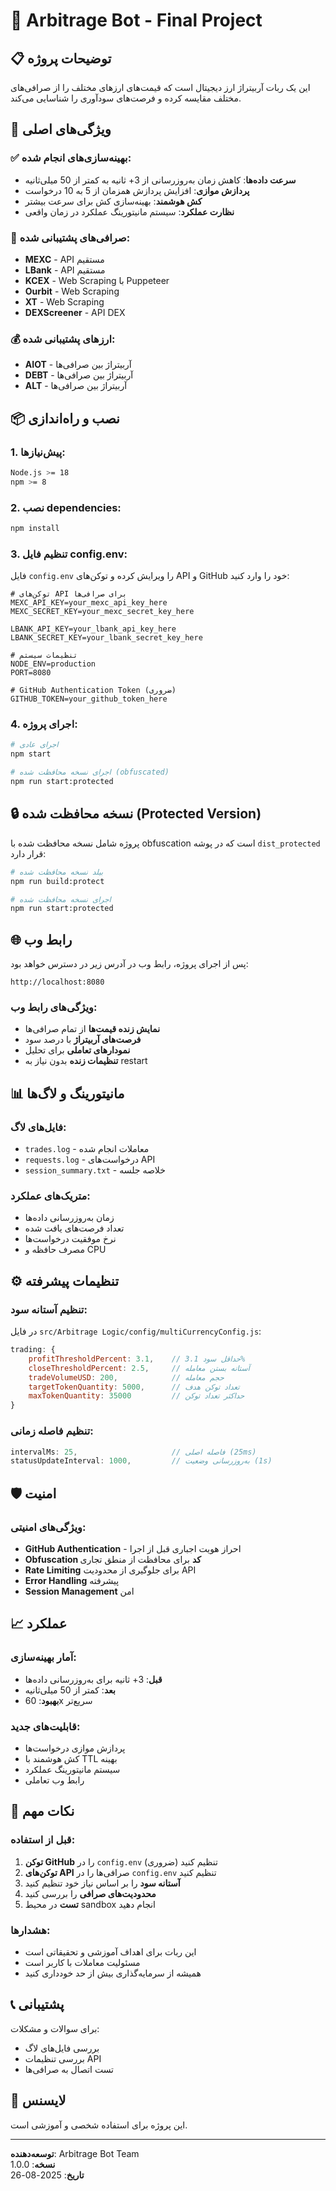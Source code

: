 # 🤖 Arbitrage Bot - Final Project

## 📋 توضیحات پروژه
این یک ربات آربیتراژ ارز دیجیتال است که قیمت‌های ارزهای مختلف را از صرافی‌های مختلف مقایسه کرده و فرصت‌های سودآوری را شناسایی می‌کند.

## 🚀 ویژگی‌های اصلی

### ✅ **بهینه‌سازی‌های انجام شده:**
- **سرعت داده‌ها**: کاهش زمان به‌روزرسانی از 3+ ثانیه به کمتر از 50 میلی‌ثانیه
- **پردازش موازی**: افزایش پردازش همزمان از 5 به 10 درخواست
- **کش هوشمند**: بهینه‌سازی کش برای سرعت بیشتر
- **نظارت عملکرد**: سیستم مانیتورینگ عملکرد در زمان واقعی

### 🔧 **صرافی‌های پشتیبانی شده:**
- **MEXC** - API مستقیم
- **LBank** - API مستقیم  
- **KCEX** - Web Scraping با Puppeteer
- **Ourbit** - Web Scraping
- **XT** - Web Scraping
- **DEXScreener** - API DEX

### 💰 **ارزهای پشتیبانی شده:**
- **AIOT** - آربیتراژ بین صرافی‌ها
- **DEBT** - آربیتراژ بین صرافی‌ها
- **ALT** - آربیتراژ بین صرافی‌ها

## 📦 نصب و راه‌اندازی

### 1. **پیش‌نیازها:**
```bash
Node.js >= 18
npm >= 8
```

### 2. **نصب dependencies:**
```bash
npm install
```

### 3. **تنظیم فایل config.env:**
فایل `config.env` را ویرایش کرده و توکن‌های API و GitHub خود را وارد کنید:

```env
# توکن‌های API برای صرافی‌ها
MEXC_API_KEY=your_mexc_api_key_here
MEXC_SECRET_KEY=your_mexc_secret_key_here

LBANK_API_KEY=your_lbank_api_key_here
LBANK_SECRET_KEY=your_lbank_secret_key_here

# تنظیمات سیستم
NODE_ENV=production
PORT=8080

# GitHub Authentication Token (ضروری)
GITHUB_TOKEN=your_github_token_here
```

### 4. **اجرای پروژه:**
```bash
# اجرای عادی
npm start

# اجرای نسخه محافظت شده (obfuscated)
npm run start:protected
```

## 🔒 نسخه محافظت شده (Protected Version)

پروژه شامل نسخه محافظت شده با obfuscation است که در پوشه `dist_protected` قرار دارد:

```bash
# بیلد نسخه محافظت شده
npm run build:protect

# اجرای نسخه محافظت شده
npm run start:protected
```

## 🌐 رابط وب

پس از اجرای پروژه، رابط وب در آدرس زیر در دسترس خواهد بود:
```
http://localhost:8080
```

### ویژگی‌های رابط وب:
- **نمایش زنده قیمت‌ها** از تمام صرافی‌ها
- **فرصت‌های آربیتراژ** با درصد سود
- **نمودارهای تعاملی** برای تحلیل
- **تنظیمات زنده** بدون نیاز به restart

## 📊 مانیتورینگ و لاگ‌ها

### فایل‌های لاگ:
- `trades.log` - معاملات انجام شده
- `requests.log` - درخواست‌های API
- `session_summary.txt` - خلاصه جلسه

### متریک‌های عملکرد:
- زمان به‌روزرسانی داده‌ها
- تعداد فرصت‌های یافت شده
- نرخ موفقیت درخواست‌ها
- مصرف حافظه و CPU

## ⚙️ تنظیمات پیشرفته

### تنظیم آستانه سود:
در فایل `src/Arbitrage Logic/config/multiCurrencyConfig.js`:

```javascript
trading: {
    profitThresholdPercent: 3.1,    // حداقل سود 3.1%
    closeThresholdPercent: 2.5,     // آستانه بستن معامله
    tradeVolumeUSD: 200,            // حجم معامله
    targetTokenQuantity: 5000,      // تعداد توکن هدف
    maxTokenQuantity: 35000         // حداکثر تعداد توکن
}
```

### تنظیم فاصله زمانی:
```javascript
intervalMs: 25,                     // فاصله اصلی (25ms)
statusUpdateInterval: 1000,         // به‌روزرسانی وضعیت (1s)
```

## 🛡️ امنیت

### ویژگی‌های امنیتی:
- **GitHub Authentication** - احراز هویت اجباری قبل از اجرا
- **Obfuscation کد** برای محافظت از منطق تجاری
- **Rate Limiting** برای جلوگیری از محدودیت API
- **Error Handling** پیشرفته
- **Session Management** امن

## 📈 عملکرد

### آمار بهینه‌سازی:
- **قبل**: 3+ ثانیه برای به‌روزرسانی داده‌ها
- **بعد**: کمتر از 50 میلی‌ثانیه
- **بهبود**: 60x سریع‌تر

### قابلیت‌های جدید:
- پردازش موازی درخواست‌ها
- کش هوشمند با TTL بهینه
- سیستم مانیتورینگ عملکرد
- رابط وب تعاملی

## 🚨 نکات مهم

### قبل از استفاده:
1. **توکن GitHub** را در `config.env` تنظیم کنید (ضروری)
2. **توکن‌های API** صرافی‌ها را در `config.env` تنظیم کنید
3. **آستانه سود** را بر اساس نیاز خود تنظیم کنید
4. **محدودیت‌های صرافی** را بررسی کنید
5. **تست** در محیط sandbox انجام دهید

### هشدارها:
- این ربات برای اهداف آموزشی و تحقیقاتی است
- مسئولیت معاملات با کاربر است
- همیشه از سرمایه‌گذاری بیش از حد خودداری کنید

## 📞 پشتیبانی

برای سوالات و مشکلات:
- بررسی فایل‌های لاگ
- بررسی تنظیمات API
- تست اتصال به صرافی‌ها

## 📄 لایسنس

این پروژه برای استفاده شخصی و آموزشی است.

---

**توسعه‌دهنده**: Arbitrage Bot Team  
**نسخه**: 1.0.0  
**تاریخ**: 2025-08-26
